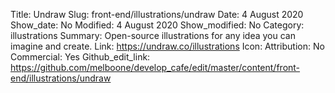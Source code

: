 Title: Undraw
Slug: front-end/illustrations/undraw
Date: 4 August 2020
Show_date: No
Modified: 4 August 2020
Show_modified: No
Category: illustrations
Summary: Open-source illustrations for any idea you can imagine and create.
Link: https://undraw.co/illustrations
Icon:
Attribution: No
Commercial: Yes
Github_edit_link: https://github.com/melboone/develop_cafe/edit/master/content/front-end/illustrations/undraw
